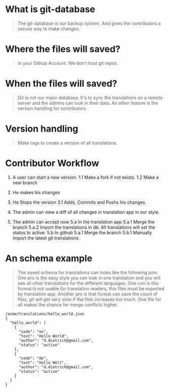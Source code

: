# What is git-database
> The git-database is our backup system. And gives the contributors a secure way
  to make changes.

# Where the files will saved?
> In your Github Account. We don't host git repos.

# When the files will saved?
> Git is not our major database. It's to sync the translations on a remote
  server and the admins can look in their data. An other feature is the version
  handling for contributors.

# Version handling
> Make tags to create a version of all translations.

# Contributor Workflow
  1. A user can start a new version.
    1.1 Make a fork if not exists.
    1.2 Make a new branch

  2. He makes his changes

  3. He Stops the version
    3.1 Adds, Commits and Pushs his changes.

  4. The admin can view a diff of all changes in translation app in our style.

  5. The admin can accept now
    5.a In the translation app
      5.a.1 Merge the branch
      5.a.2 Import the translations in db. All translations will set the status
            to active.
    5.b In github
      5.a.1 Merge the branch
      5.b.1 Manually import the latest git translations

# An schema example
> The saved schema for translations can looks like the following json. One pro
  is the easy style you can look in one translation and you will see all other
  translations for the different languages. One con is this format is not usable
  for translation readers, this files must be exported by translation app.
  Another pro is that format can save the count of files, git will get very slow
  if the files increases too much. One file for all makes the chance for merge
  conflicts higher.

    /acme/translations/hello_world.json
    {
      "hello_world": [
        {
          "code": "en",
          "text": "Hello World",
          "author": "d.dietrich@gmail.com",
          "status": "active"
        },
        {
          "code": "de",
          "text": "Hallo Welt",
          "author": "d.dietrich@gmail.com",
          "status": "active"
        }
      ]
    }
